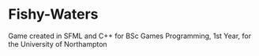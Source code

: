# Fishy-Waters
Game created in SFML and C++ for BSc Games Programming, 1st Year, for the University of Northampton
